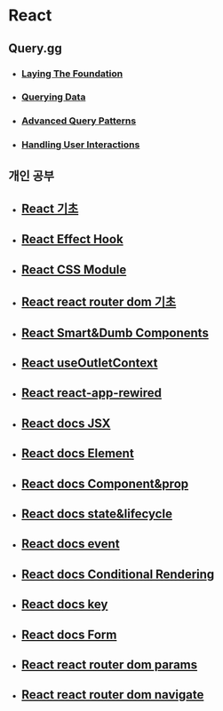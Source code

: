 # React

## Query.gg

- ### [Laying The Foundation](./query_gg_laying_the_foundation.md)

- ### [Querying Data](./query_gg_querying_data.md)

- ### [Advanced Query Patterns](./query_gg_advanced_query_patterns.md)

- ### [Handling User Interactions](./query_gg_handling_user_interactions.md)

## 개인 공부

- ## [React 기초](./React_기초.md)

- ## [React Effect Hook](./React_Effect.md)

- ## [React CSS Module](./React_CSS_Module.md)

- ## [React react router dom 기초](./react-router-dom_basic.md)

- ## [React Smart&Dumb Components](./React_Smart&Dumb.md)

- ## [React useOutletContext](./React_useOutletContext.md)

- ## [React react-app-rewired](./React_react-app-rewired.md)

- ## [React docs JSX](./React_docs_JSX.md)

- ## [React docs Element](./React_docs_Element.md)

- ## [React docs Component&prop](./React_docs_Component&Prop.md)

- ## [React docs state&lifecycle](./React_docs_state&lifecycle.md)

- ## [React docs event](./React_docs_event.md)

- ## [React docs Conditional Rendering](./React_docs_Conditional_Rendering.md)

- ## [React docs key](./React_docs_Key.md)

- ## [React docs Form](./React_docs_Form.md)

- ## [React react router dom params](./react-router-dom_params.md)

- ## [React react router dom navigate](./react-router-dom_navigate.md)

  
